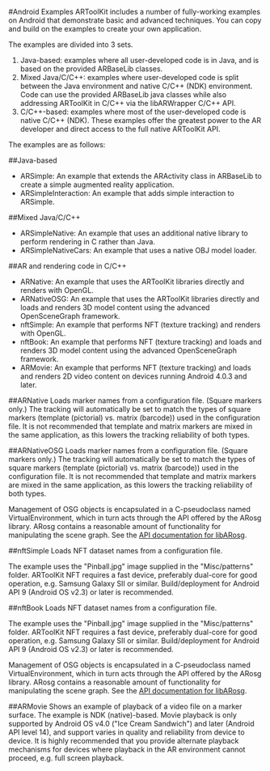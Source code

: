 #Android Examples
ARToolKit includes a number of fully-working examples on Android that demonstrate basic and advanced techniques. You can copy and build on the examples to create your own application.

The examples are divided into 3 sets.

1.  Java-based: examples where all user-developed code is in Java, and is based on the provided ARBaseLib classes.
2.  Mixed Java/C/C++: examples where user-developed code is split between the Java environment and native C/C++ (NDK) environment. Code can use the provided ARBaseLib java classes while also addressing ARToolKit in C/C++ via the libARWrapper C/C++ API.
3.  C/C++-based: examples where most of the user-developed code is native C/C++ (NDK). These examples offer the greatest power to the AR developer and direct access to the full native ARToolKit API.

The examples are as follows:

##Java-based

-   ARSimple: An example that extends the ARActivity class in ARBaseLib to create a simple augmented reality application.
-   ARSimpleInteraction: An example that adds simple interaction to ARSimple.

##Mixed Java/C/C++

-   ARSimpleNative: An example that uses an additional native library to perform rendering in C rather than Java.
-   ARSimpleNativeCars: An example that uses a native OBJ model loader.

##AR and rendering code in C/C++

-   ARNative: An example that uses the ARToolKit libraries directly and renders with OpenGL.
-   ARNativeOSG: An example that uses the ARToolKit libraries directly and loads and renders 3D model content using the advanced OpenSceneGraph framework.
-   nftSimple: An example that performs NFT (texture tracking) and renders with OpenGL.
-   nftBook: An example that performs NFT (texture tracking) and loads and renders 3D model content using the advanced OpenSceneGraph framework.
-   ARMovie: An example that performs NFT (texture tracking) and loads and renders 2D video content on devices running Android 4.0.3 and later.

##ARNative
Loads marker names from a configuration file. (Square markers only.) The tracking will automatically be set to match the types of square markers (template (pictorial) vs. matrix (barcode)) used in the configuration file. It is not recommended that template and matrix markers are mixed in the same application, as this lowers the tracking reliability of both types.

##ARNativeOSG
Loads marker names from a configuration file. (Square markers only.) The tracking will automatically be set to match the types of square markers (template (pictorial) vs. matrix (barcode)) used in the configuration file. It is not recommended that template and matrix markers are mixed in the same application, as this lowers the tracking reliability of both types.

Management of OSG objects is encapsulated in a C-pseudoclass named VirtualEnvironment, which in turn acts through the API offered by the ARosg library. ARosg contains a reasonable amount of functionality for manipulating the scene graph. See the [API documentation for libARosg][1].

##nftSimple
Loads NFT dataset names from a configuration file.

The example uses the "Pinball.jpg" image supplied in the "Misc/patterns" folder. ARToolKit NFT requires a fast device, preferably dual-core for good operation, e.g. Samsung Galaxy SII or similar. Build/deployment for Android API 9 (Android OS v2.3) or later is recommended.

##nftBook
Loads NFT dataset names from a configuration file.

The example uses the "Pinball.jpg" image supplied in the "Misc/patterns" folder. ARToolKit NFT requires a fast device, preferably dual-core for good operation, e.g. Samsung Galaxy SII or similar. Build/deployment for Android API 9 (Android OS v2.3) or later is recommended.

Management of OSG objects is encapsulated in a C-pseudoclass named VirtualEnvironment, which in turn acts through the API offered by the ARosg library. ARosg contains a reasonable amount of functionality for manipulating the scene graph. See the [API documentation for libARosg][1].

##ARMovie
Shows an example of playback of a video file on a marker surface. The example is NDK (native)-based. Movie playback is only supported by Android OS v4.0 ("Ice Cream Sandwich") and later (Android API level 14), and support varies in quality and reliability from device to device. It is highly recommended that you provide alternate playback mechanisms for devices where playback in the AR environment cannot proceed, e.g. full screen playback.


[1]: http://www.artoolworks.com/support/doc/artoolkit4/apiref/arosg_h/index.html
